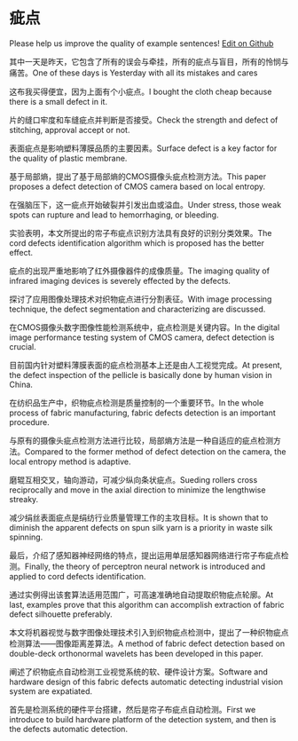 # 疵点

Please help us improve the quality of example sentences! [Edit on Github](https://github.com/jiyushe/jiyu-example-sentence-source/blob/main/chinese/cidian.md)

<p><span class="chinese">其中一天是昨天，它包含了所有的误会与牵挂，所有的疵点与盲目，所有的怜悯与痛苦。</span><span class="english">One of these days is Yesterday with all its mistakes and cares</span></p>

<p><span class="chinese">这布我买得便宜，因为上面有个小疵点。</span><span class="english">I bought the cloth cheap because there is a small defect in it.</span></p>

<p><span class="chinese">片的缝口牢度和车缝疵点并判断是否接受。</span><span class="english">Check the strength and defect of stitching, approval accept or not.</span></p>

<p><span class="chinese">表面疵点是影响塑料薄膜品质的主要因素。</span><span class="english">Surface defect is a key factor for the quality of plastic membrane.</span></p>

<p><span class="chinese">基于局部熵，提出了基于局部熵的CMOS摄像头疵点检测方法。</span><span class="english">This paper proposes a defect detection of CMOS camera based on local entropy.</span></p>

<p><span class="chinese">在强脑压下，这一疵点开始破裂并引发出血或溢血。</span><span class="english">Under stress, those weak spots can rupture and lead to hemorrhaging, or bleeding.</span></p>

<p><span class="chinese">实验表明，本文所提出的帘子布疵点识别方法具有良好的识别分类效果。</span><span class="english">The cord defects identification algorithm which is proposed has the better effect.</span></p>

<p><span class="chinese">疵点的出现严重地影响了红外摄像器件的成像质量。</span><span class="english">The imaging quality of infrared imaging devices is severely effected by the defects.</span></p>

<p><span class="chinese">探讨了应用图像处理技术对织物疵点进行分割表征。</span><span class="english">With image processing technique, the defect segmentation and characterizing are discussed.</span></p>

<p><span class="chinese">在CMOS摄像头数字图像性能检测系统中，疵点检测是关键内容。</span><span class="english">In the digital image performance testing system of CMOS camera, defect detection is crucial.</span></p>

<p><span class="chinese">目前国内针对塑料薄膜表面的疵点检测基本上还是由人工视觉完成。</span><span class="english">At present, the defect inspection of the pellicle is basically done by human vision in China.</span></p>

<p><span class="chinese">在纺织品生产中，织物疵点检测是质量控制的一个重要环节。</span><span class="english">In the whole process of fabric manufacturing, fabric defects detection is an important procedure.</span></p>

<p><span class="chinese">与原有的摄像头疵点检测方法进行比较，局部熵方法是一种自适应的疵点检测方法。</span><span class="english">Compared to the former method of defect detection on the camera, the local entropy method is adaptive.</span></p>

<p><span class="chinese">磨辊互相交叉，轴向游动，可减少纵向条状疵点。</span><span class="english">Sueding rollers cross reciprocally and move in the axial direction to minimize the lengthwise streaky.</span></p>

<p><span class="chinese">减少绢丝表面疵点是绢纺行业质量管理工作的主攻目标。</span><span class="english">It is shown that to diminish the apparent defects on spun silk yarn is a priority in waste silk spinning.</span></p>

<p><span class="chinese">最后，介绍了感知器神经网络的特点，提出运用单层感知器网络进行帘子布疵点检测。</span><span class="english">Finally, the theory of perceptron neural network is introduced and applied to cord defects identification.</span></p>

<p><span class="chinese">通过实例得出该套算法适用范围广，可高速准确地自动提取织物疵点轮廓。</span><span class="english">At last, examples prove that this algorithm can accomplish extraction of fabric defect silhouette preferably.</span></p>

<p><span class="chinese">本文将机器视觉与数字图像处理技术引入到织物疵点检测中，提出了一种织物疵点检测算法——图像距离差算法。</span><span class="english">A method of fabric defect detection based on double-deck orthonormal wavelets has been developed in this paper.</span></p>

<p><span class="chinese">阐述了织物疵点自动检测工业视觉系统的软、硬件设计方案。</span><span class="english">Software and hardware design of this fabric defects automatic detecting industrial vision system are expatiated.</span></p>

<p><span class="chinese">首先是检测系统的硬件平台搭建，然后是帘子布疵点自动检测。</span><span class="english">First we introduce to build hardware platform of the detection system, and then is the defects automatic detection.</span></p>

